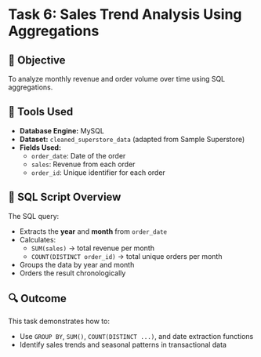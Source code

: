 # Task 6: Sales Trend Analysis Using Aggregations

## 🎯 Objective
To analyze monthly revenue and order volume over time using SQL aggregations.

## 🧰 Tools Used
- **Database Engine:** MySQL
- **Dataset:** `cleaned_superstore_data` (adapted from Sample Superstore)
- **Fields Used:**
  - `order_date`: Date of the order
  - `sales`: Revenue from each order
  - `order_id`: Unique identifier for each order

## 📝 SQL Script Overview
The SQL query:
- Extracts the **year** and **month** from `order_date`
- Calculates:
  - `SUM(sales)` → total revenue per month
  - `COUNT(DISTINCT order_id)` → total unique orders per month
- Groups the data by year and month
- Orders the result chronologically

## 🔍 Outcome
This task demonstrates how to:
- Use `GROUP BY`, `SUM()`, `COUNT(DISTINCT ...)`, and date extraction functions
- Identify sales trends and seasonal patterns in transactional data



